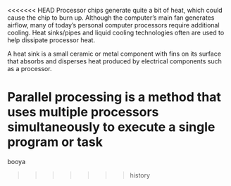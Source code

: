 <<<<<<< HEAD
Processor chips generate quite a bit of heat, which could cause the chip to burn up.
Although the computer’s main fan generates airflow, many of today’s personal computer processors require additional cooling.
Heat sinks/pipes and liquid cooling technologies often are used to help dissipate processor heat.


A heat sink is a small ceramic or metal component with fins on its surface that absorbs and disperses heat produced by
electrical components such as a processor.


Parallel processing is a method that uses
multiple processors simultaneously to execute
a single program or task
=======
booya
>>>>>>> history
